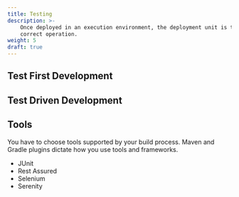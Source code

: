 ```yaml
---
title: Testing
description: >-
    Once deployed in an execution environment, the deployment unit is tested for 
    correct operation.
weight: 5
draft: true
---
```


## Test First Development

## Test Driven Development

## Tools

You have to choose tools supported by your build process.  Maven and Gradle plugins dictate how you use tools and frameworks.

- JUnit
- Rest Assured
- Selenium
- Serenity
